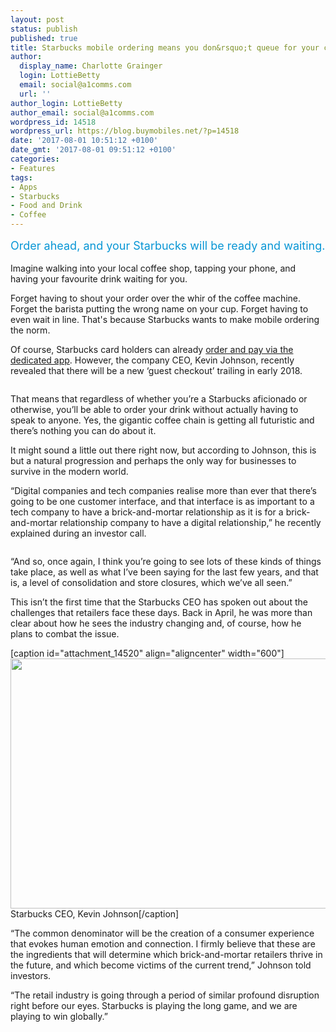```yaml
---
layout: post
status: publish
published: true
title: Starbucks mobile ordering means you don&rsquo;t queue for your coffee
author:
  display_name: Charlotte Grainger
  login: LottieBetty
  email: social@a1comms.com
  url: ''
author_login: LottieBetty
author_email: social@a1comms.com
wordpress_id: 14518
wordpress_url: https://blog.buymobiles.net/?p=14518
date: '2017-08-01 10:51:12 +0100'
date_gmt: '2017-08-01 09:51:12 +0100'
categories:
- Features
tags:
- Apps
- Starbucks
- Food and Drink
- Coffee
---
```

<p><span class="postStandFirst" style="color: #0896d5; line-height: 26px; font-size: 18px;">Order ahead, and your Starbucks will be ready and waiting.</span></p>
<p>Imagine walking into your local coffee shop, tapping your phone, and having your favourite drink waiting for you.</p>
<p>Forget having to shout your order over the whir of the coffee machine. Forget the barista putting the wrong name on your cup. Forget having to even wait in line. That's because Starbucks wants to make mobile ordering the norm.</p>
<p>Of course, Starbucks card holders can already <a href="https://www.starbucks.co.uk/coffeehouse/mobile-order" target="_blank" rel="noopener">order and pay via the dedicated app</a>. However, the company CEO, Kevin Johnson, recently revealed that there will be a new &lsquo;guest checkout&rsquo; trailing in early 2018.</p>
<p><img class="aligncenter size-full wp-image-14522" src="https://lh3.googleusercontent.com/Xzozt-2WHWgZO8iXW33odfgzqwcFi0kI45ckQJp_x07iygje1sLLmN62hbg_ehlh3DzZ2qvkQJ_Fwn5_BEdcILqAQQ=s0" alt="" /></p>
<p>That means that regardless of whether you&rsquo;re a Starbucks aficionado or otherwise, you&rsquo;ll be able to order your drink without actually having to speak to anyone. Yes, the gigantic coffee chain is getting all futuristic and there&rsquo;s nothing you can do about it.</p>
<p>It might sound a little out there right now, but according to Johnson, this is but a natural progression and perhaps the only way for businesses to survive in the modern world.</p>
<p>&ldquo;Digital companies and tech companies realise more than ever that there&rsquo;s going to be one customer interface, and that interface is as important to a tech company to have a brick-and-mortar relationship as it is for a brick-and-mortar relationship company to have a digital relationship,&rdquo; he recently explained during an investor call.</p>
<p><img class="aligncenter size-full wp-image-14523" src="https://lh3.googleusercontent.com/l9V7hrb44M_wV0BPOL5dlrfZ5fUR1YwHsgsLw0wjdP1K5GRgDPw5dHi5-vBlPW6Temcr6gsYZRikRIeT8G9Mrbr5=s0" alt="" /></p>
<p>&ldquo;And so, once again, I think you&rsquo;re going to see lots of these kinds of things take place, as well as what I&rsquo;ve been saying for the last few years, and that is, a level of consolidation and store closures, which we&rsquo;ve all seen.&rdquo;</p>
<p>This isn&rsquo;t the first time that the Starbucks CEO has spoken out about the challenges that retailers face these days. Back in April, he was more than clear about how he sees the industry changing and, of course, how he plans to combat the issue.</p>
<p>[caption id="attachment_14520" align="aligncenter" width="600"]<img class="wp-image-14520 size-full" src="https://lh3.googleusercontent.com/S2FUzxkhSDBXYxbmkQrk3hjIsFhQcgJ2cVRYJXNhFF63yfFK_Wm_21LjOXEnahy_k87YKJf5bgigX1POgHYAqa5F=s0" alt="" width="600" height="400" /> Starbucks CEO, Kevin Johnson[/caption]</p>
<p>&ldquo;The common denominator will be the creation of a consumer experience that evokes human emotion and connection. I firmly believe that these are the ingredients that will determine which brick-and-mortar retailers thrive in the future, and which become victims of the current trend,&rdquo; Johnson told investors.</p>
<p>&ldquo;The retail industry is going through a period of similar profound disruption right before our eyes. Starbucks is playing the long game, and we are playing to win globally.&rdquo;</p>

